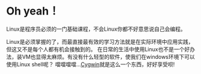 # Oh yeah！

Linux是程序员必须的一门基础课程，不会Linux你都不好意思说自己会编程。

Linux是必须掌握的了，而最直接最有效的学习方法就是在实际环境中应用实践，但这又不是每个人都有机会接触到的。
在日常的生活中使用Linux也不是一个好办法，装VM也显得太麻烦。有没有什么轻型的软件，使我们在windows环境下可以使用Linux shell呢？
噹噹噹噹...<a href="http://cygwin.com/" target="_blank">Cygwin</a>就是这么一个东西，好好享受呗!
